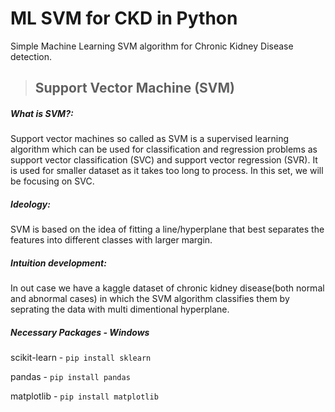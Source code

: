 # ML SVM for CKD in Python
Simple Machine Learning SVM algorithm for Chronic Kidney Disease detection.


>## Support Vector Machine (SVM)
##### What is SVM?:
Support vector machines so called as SVM is a supervised learning algorithm which can be used for classification and regression problems as support vector classification (SVC) and support vector regression (SVR). It is used for smaller dataset as it takes too long to process. In this set, we will be focusing on SVC.

##### Ideology:
SVM is based on the idea of fitting a line/hyperplane that best separates the features into different classes with larger margin.

##### Intuition development:
In out case we have a kaggle dataset of chronic kidney disease(both normal and abnormal cases) in which the SVM algorithm classifies them by seprating the data with multi dimentional hyperplane. 


##### Necessary Packages - Windows
  scikit-learn - ```pip install sklearn```
  
  pandas       - ```pip install pandas```
  
  matplotlib   - ```pip install matplotlib```
